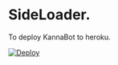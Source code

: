 # SideLoader.

To deploy KannaBot to heroku.

[![Deploy](https://www.herokucdn.com/deploy/button.svg)](https://dashboard.heroku.com/new?template=https://github.com/fnixdev/SideLoad)
